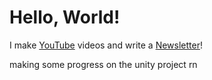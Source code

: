 # Hello, World!

I make [YouTube](https://youtube.com/@fabianfrankwerner) videos and write a [Newsletter](https://fabianfrankwerner.com/newsletter)!


making some progress on the unity project rn
